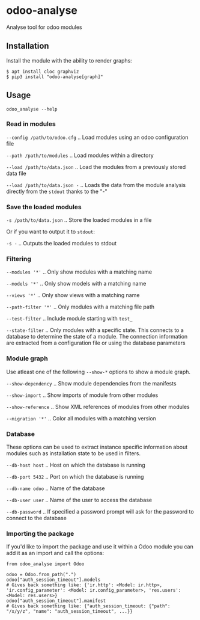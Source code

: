 # odoo-analyse

Analyse tool for odoo modules

## Installation

Install the module with the ability to render graphs:
```
$ apt install cloc graphviz
$ pip3 install "odoo-analyse[graph]"
```

## Usage

```odoo_analyse --help```

### Read in modules

`--config /path/to/odoo.cfg` .. Load modules using an odoo configuration file

`--path /path/to/modules` .. Load modules within a directory

`--load /path/to/data.json` .. Load the modules from a previously stored data file

`--load /path/to/data.json -` .. Loads the data from the module analysis directly from the `stdout` thanks to the "-"

### Save the loaded modules

`-s /path/to/data.json` .. Store the loaded modules in a file

Or if you want to output it to `stdout`:

`-s -` .. Outputs the loaded modules to stdout

### Filtering

`--modules '*'` .. Only show modules with a matching name

`--models '*'` .. Only show models with a matching name

`--views '*'` .. Only show views with a matching name

`--path-filter '*'` .. Only modules with a matching file path

`--test-filter` .. Include module starting with `test_`

`--state-filter` .. Only modules with a specific state. This connects to a database to determine the state of a module. The connection information are extracted from a configuration file or using the database parameters

### Module graph

Use atleast one of the following `--show-*` options to show a module graph.

`--show-dependency` .. Show module dependencies from the manifests

`--show-import` .. Show imports of module from other modules

`--show-reference` .. Show XML references of modules from other modules

`--migration '*'` .. Color all modules with a matching version


### Database

These options can be used to extract instance specific information about modules such as installation state to be used in filters.

`--db-host host` .. Host on which the database is running

`--db-port 5432` .. Port on which the database is running

`--db-name odoo` .. Name of the database

`--db-user user` .. Name of the user to access the database

`--db-password` .. If specified a password prompt will ask for the password to connect to the database

### Importing the package
If you'd like to import the package and use it within a Odoo module you can add it as an import and call the options:
```
from odoo_analyse import Odoo

odoo = Odoo.from_path(".")
odoo["auth_session_timeout"].models
# Gives back something like: {'ir.http': <Model: ir.http>, 'ir.config_parameter': <Model: ir.config_parameter>, 'res.users': <Model: res.users>}
odoo["auth_session_timeout"].manifest
# Gives back something like: {"auth_session_timeout: {"path": "/x/y/z", "name": "auth_session_timeout", ...}}
```
